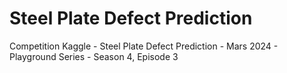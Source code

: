 # Steel Plate Defect Prediction
 Competition Kaggle - Steel Plate Defect Prediction - Mars 2024 - Playground Series - Season 4, Episode 3
